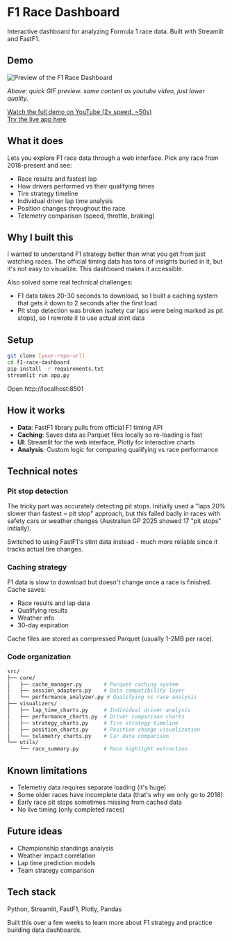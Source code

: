 # F1 Race Dashboard

Interactive dashboard for analyzing Formula 1 race data. Built with Streamlit and FastF1.

## Demo

![Preview of the F1 Race Dashboard](assets/f1-race-dashboard-demo-vid-2x.gif)

*Above: quick GIF preview. same content as youtube video, just lower quality.*

[Watch the full demo on YouTube (2× speed, ~50s)](https://youtu.be/Vw6mTDXLyD0)  
[Try the live app here](https://f1-race-dashboard.streamlit.app/)

## What it does

Lets you explore F1 race data through a web interface. Pick any race from 2018-present and see:

- Race results and fastest lap
- How drivers performed vs their qualifying times  
- Tire strategy timeline
- Individual driver lap time analysis
- Position changes throughout the race
- Telemetry comparison (speed, throttle, braking)

## Why I built this

I wanted to understand F1 strategy better than what you get from just watching races. The official timing data has tons of insights buried in it, but it's not easy to visualize. This dashboard makes it accessible.

Also solved some real technical challenges:
- F1 data takes 20-30 seconds to download, so I built a caching system that gets it down to 2 seconds after the first load
- Pit stop detection was broken (safety car laps were being marked as pit stops), so I rewrote it to use actual stint data

## Setup

```bash
git clone [your-repo-url]
cd f1-race-dashboard  
pip install -r requirements.txt
streamlit run app.py
```
Open http://localhost:8501

## How it works

- **Data**: FastF1 library pulls from official F1 timing API
- **Caching**: Saves data as Parquet files locally so re-loading is fast
- **UI**: Streamlit for the web interface, Plotly for interactive charts
- **Analysis**: Custom logic for comparing qualifying vs race performance

## Technical notes

### Pit stop detection
The tricky part was accurately detecting pit stops. Initially used a "laps 20% slower than fastest = pit stop" approach, but this failed badly in races with safety cars or weather changes (Australian GP 2025 showed 17 "pit stops" initially).

Switched to using FastF1's stint data instead - much more reliable since it tracks actual tire changes.

### Caching strategy
F1 data is slow to download but doesn't change once a race is finished. Cache saves:

- Race results and lap data
- Qualifying results
- Weather info
- 30-day expiration

Cache files are stored as compressed Parquet (usually 1-2MB per race).


### Code organization
```bash
src/
├── core/
│   ├── cache_manager.py       # Parquet caching system
│   ├── session_adapters.py    # Data compatibility layer
│   └── performance_analyzer.py # Qualifying vs race analysis
├── visualizers/
│   ├── lap_time_charts.py     # Individual driver analysis
│   ├── performance_charts.py  # Driver comparison charts
│   ├── strategy_charts.py     # Tire strategy timeline
│   ├── position_charts.py     # Position change visualization
│   └── telemetry_charts.py    # Car data comparison
└── utils/
    └── race_summary.py        # Race highlight extraction
```

## Known limitations

- Telemetry data requires separate loading (it's huge)
- Some older races have incomplete data (that's why we only go to 2018)
- Early race pit stops sometimes missing from cached data
- No live timing (only completed races)

## Future ideas

- Championship standings analysis
- Weather impact correlation
- Lap time prediction models
- Team strategy comparison

## Tech stack

Python, Streamlit, FastF1, Plotly, Pandas

Built this over a few weeks to learn more about F1 strategy and practice building data dashboards.
